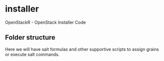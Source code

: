 # installer
OpenStackR - OpenStack Installer Code

## Folder structure
Here we will have salt formulas and other supportive scripts to assign grains or execute salt commands.